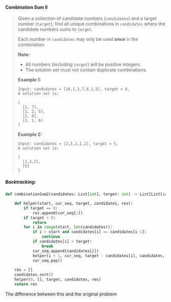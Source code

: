 #### Combination Sum II

> Given a collection of candidate numbers \(`candidates`\) and a target number \(`target`\), find all unique combinations in `candidates` where the candidate numbers sums to `target`.
>
> Each number in `candidates` may only be used **once** in the combination.
>
> **Note:**
>
> * All numbers \(including `target`\) will be positive integers.
> * The solution set must not contain duplicate combinations.
>
> **Example 1:**
>
> ```
> Input: candidates = [10,1,2,7,6,1,5], target = 8,
> A solution set is:
>
> [
>   [1, 7],
>   [1, 2, 5],
>   [2, 6],
>   [1, 1, 6]
> ]
>
> ```
>
> **Example 2:**
>
> ```
> Input: candidates = [2,5,2,1,2], target = 5,
> A solution set is:
>
> [
>   [1,2,2],
>   [5]
> ]
> ```

##### Backtracking:

```py
def combinationSum2(candidates: List[int], target: int) -> List[List[int]]:

    def helper(start, cur_seq, target, candidates, res):
        if target == 0:
            res.append(cur_seq[:])
        if target < 0:
            return
        for i in range(start, len(candidates)):
            if i > start and candidates[i] == candidates[i-1]:
                continue
            if candidates[i] > target:
                break
            cur_seq.append(candidates[i])
            helper(i + 1, cur_seq, target - candidates[i], candidates, res)
            cur_seq.pop()
    
    res = []
    candidates.sort()
    helper(0, [], target, candidates, res)
    return res
```

The difference between this and the original problem

